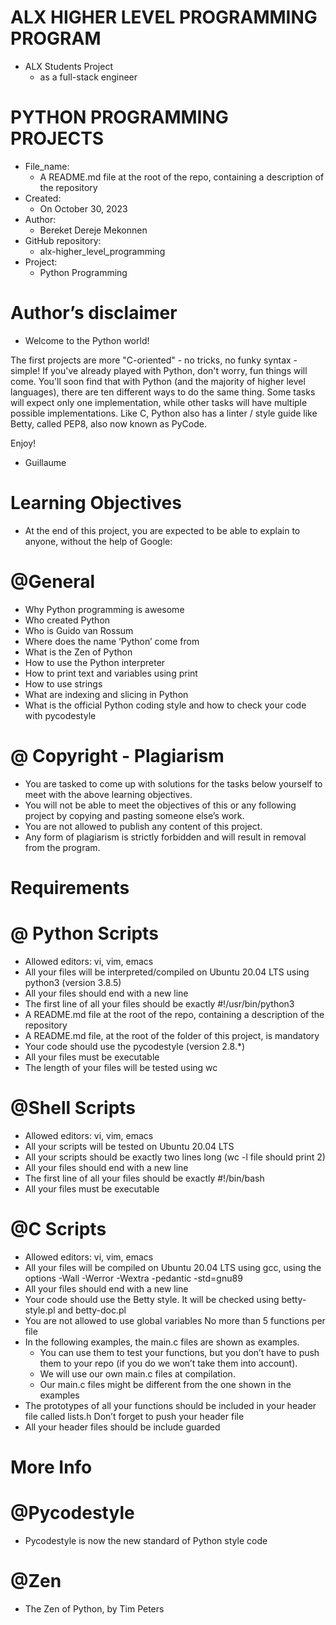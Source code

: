 # ALX HIGHER LEVEL PROGRAMMING PROGRAM
  * ALX Students Project
    * as a full-stack engineer

#       PYTHON PROGRAMMING PROJECTS


* File_name: 
  * A README.md file at the root of the repo, containing a description of the repository
* Created: 
  * On October 30, 2023
* Author: 
  * Bereket Dereje Mekonnen
* GitHub repository: 
  * alx-higher_level_programming
* Project: 
  * Python Programming



# Author’s disclaimer

* Welcome to the Python world!

The first projects are more "C-oriented" - no tricks, no funky syntax - simple!
If you've already played with Python, don't worry, fun things will come.
You'll soon find that with Python (and the majority of higher level languages), there are ten different ways to do the same thing. Some tasks will expect only one implementation, while other tasks will have multiple possible implementations.
Like C, Python also has a linter / style guide like Betty, called PEP8, also now known as PyCode.

Enjoy!

- Guillaume


#         Learning Objectives
  * At the end of this project, you are expected to be able to explain to anyone, without the help of Google:

# @General
  * Why Python programming is awesome
  * Who created Python
  * Who is Guido van Rossum
  * Where does the name ‘Python’ come from
  * What is the Zen of Python
  * How to use the Python interpreter
  * How to print text and variables using print
  * How to use strings
  * What are indexing and slicing in Python
  * What is the official Python coding style and how to check your code with pycodestyle

# @ Copyright - Plagiarism
  * You are tasked to come up with solutions for the tasks below yourself to meet with the above learning objectives.
  * You will not be able to meet the objectives of this or any following project by copying and pasting someone else’s work.
  * You are not allowed to publish any content of this project.
  * Any form of plagiarism is strictly forbidden and will result in removal from the program.



#              Requirements

# @ Python Scripts
  * Allowed editors: vi, vim, emacs
  * All your files will be interpreted/compiled on Ubuntu 20.04 LTS using python3 (version 3.8.5)
  * All your files should end with a new line
  * The first line of all your files should be exactly #!/usr/bin/python3
  * A README.md file at the root of the repo, containing a description of the repository
  * A README.md file, at the root of the folder of this project, is mandatory
  * Your code should use the pycodestyle (version 2.8.*)
  * All your files must be executable
  * The length of your files will be tested using wc

# @Shell Scripts
  * Allowed editors: vi, vim, emacs
  * All your scripts will be tested on Ubuntu 20.04 LTS
  * All your scripts should be exactly two lines long (wc -l file should print 2)
  * All your files should end with a new line
  * The first line of all your files should be exactly #!/bin/bash
  * All your files must be executable


# @C Scripts
  * Allowed editors: vi, vim, emacs
  * All your files will be compiled on Ubuntu 20.04 LTS using gcc, using the options -Wall -Werror -Wextra -pedantic -std=gnu89
  * All your files should end with a new line
  * Your code should use the Betty style. It will be checked using betty-style.pl and betty-doc.pl
  * You are not allowed to use global variables
No more than 5 functions per file
  * In the following examples, the main.c files are shown as examples.
    * You can use them to test your functions, but you don’t have to push them to your repo (if you do we won’t take them into account).
    * We will use our own main.c files at compilation.
    * Our main.c files might be different from the one shown in the examples
  * The prototypes of all your functions should be included in your header file called lists.h
Don’t forget to push your header file
  * All your header files should be include guarded



#     More Info

# @Pycodestyle
  * Pycodestyle is now the new standard of Python style code


# @Zen
  * The Zen of Python, by Tim Peters
